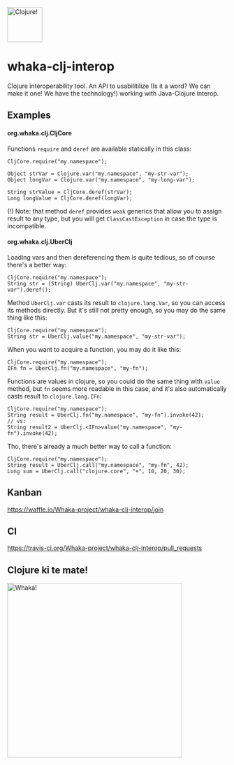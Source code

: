 <img src="https://lh4.googleusercontent.com/-WkzYBFHWhgI/AAAAAAAAAAI/AAAAAAAAAAY/YDtbm6FIolc/photo.jpg" width="80" alt="Clojure!" />

# whaka-clj-interop
Clojure interoperability tool.
An API to usabilitilize (Is it a word? We can make it one! We have the technology!) working with Java-Clojure interop.

## Examples
#### org.whaka.clj.CljCore
Functions `require` and `deref` are available statically in this class:
```
CljCore.require("my.namespace");

Object strVar = Clojure.var("my.namespace", "my-str-var");
Object longVar = Clojure.var("my.namespace", "my-long-var");

String strValue = CljCore.deref(strVar);
Long longValue = CljCore.deref(longVar);
```
(!) Note: that method `deref` provides `weak` generics that allow you to assign result to any type,
but you will get `ClassCastException` in case the type is incompatible.

#### org.whaka.clj.UberClj
Loading vars and then dereferencing them is quite tedious, so of course there's a better way:
```
CljCore.require("my.namespace");
String str = (String) UberClj.var("my.namespace", "my-str-var").deref();
```
Method `UberClj.var` casts its result to `clojure.lang.Var`, so you can access its methods directly.
But it's still not pretty enough, so you may do the same thing like this:
```
CljCore.require("my.namespace");
String str = UberClj.value("my.namespace", "my-str-var");
```
When you want to acquire a function, you may do it like this:
```
CljCore.require("my.namespace");
IFn fn = UberClj.fn("my.namespace", "my-fn");
```
Functions are values in clojure, so you could do the same thing with `value` method,
but `fn` seems more readable in this case, and it's also automatically casts result to `clojure.lang.IFn`:
```
CljCore.require("my.namespace");
String result = UberClj.fn("my.namespace", "my-fn").invoke(42);
// vs:
String result2 = UberClj.<IFn>value("my.namespace", "my-fn").invoke(42);
```
Tho, there's already a much better way to call a function:
```
CljCore.require("my.namespace");
String result = UberClj.call("my.namespace", "my-fn", 42);
Long sum = UberClj.call("clojure.core", "+", 10, 20, 30);
```

## Kanban
https://waffle.io/Whaka-project/whaka-clj-interop/join

## CI
https://travis-ci.org/Whaka-project/whaka-clj-interop/pull_requests

## Clojure ki te mate!
<img src="http://i.imgur.com/CR3RFUl.jpg" width="400" alt="Whaka!" />

